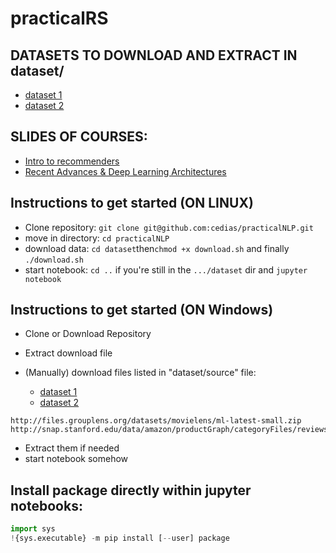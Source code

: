 # practicalRS

## DATASETS TO DOWNLOAD AND EXTRACT IN dataset/

- [dataset 1](http://files.grouplens.org/datasets/movielens/ml-latest-small.zip
)
- [dataset 2](http://snap.stanford.edu/data/amazon/productGraph/categoryFiles/reviews_Amazon_Instant_Video_5.json.gz)

## SLIDES OF COURSES:

- [Intro to recommenders](http://www-connex.lip6.fr/~dias/introRS.pdf)
- [Recent Advances & Deep Learning Architectures](http://www-connex.lip6.fr/~dias/RSadv.pdf)

## Instructions to get started (ON LINUX)

- Clone repository: `git clone git@github.com:cedias/practicalNLP.git`
- move in directory: `cd practicalNLP`
- download data: `cd dataset`then`chmod +x download.sh` and finally `./download.sh`
- start notebook: `cd ..` if you're still in the  `.../dataset` dir and `jupyter notebook`

## Instructions to get started (ON Windows)

- Clone or Download Repository
- Extract download file
- (Manually) download files listed in "dataset/source" file:

  - [dataset 1](http://files.grouplens.org/datasets/movielens/ml-latest-small.zip
)
   - [dataset 2](http://snap.stanford.edu/data/amazon/productGraph/categoryFiles/reviews_Amazon_Instant_Video_5.json.gz)
```
http://files.grouplens.org/datasets/movielens/ml-latest-small.zip
http://snap.stanford.edu/data/amazon/productGraph/categoryFiles/reviews_Amazon_Instant_Video_5.json.gz
```

- Extract them if needed
- start notebook somehow

##  Install package directly within jupyter notebooks:

```python
import sys
!{sys.executable} -m pip install [--user] package
```
